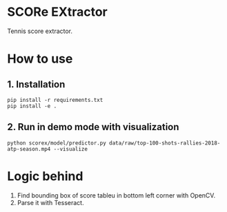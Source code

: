 # SCORe EXtractor

Tennis score extractor.

# How to use

## 1. Installation

```
pip install -r requirements.txt
pip install -e .
```

## 2. Run in demo mode with visualization

```
python scorex/model/predictor.py data/raw/top-100-shots-rallies-2018-atp-season.mp4 --visualize
```

# Logic behind

1. Find bounding box of score tableu in bottom left corner with OpenCV.
2. Parse it with Tesseract.
